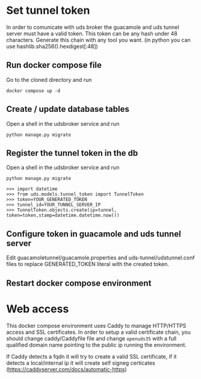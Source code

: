 # Set tunnel token 

In order to comunicate with uds broker the guacamole and uds tunnel server must have a valid token.
This token can be any hash under 48 characters.  Generate this chain with any tool you want.
(in python you can use hashlib.sha256().hexdigest[:48])

## Run docker compose file

Go to the cloned directory and run 
```
docker compose up -d
```

## Create / update database tables

Open a shell in the udsbroker service and run
```
python manage.py migrate
```

## Register the tunnel token in the db

Open a shell in the udsbroker service and run
```
python manage.py migrate

>>> import datetime
>>> from uds.models.tunnel_token import TunnelToken
>>> token=YOUR_GENERATED_TOKEN
>>> tunnel_id=YOUR_TUNNEL_SERVER_IP
>>> TunnelToken.objects.create(ip=tunnel, token=token,stamp=datetime.datetime.now())
```

## Configure token in guacamole and uds tunnel server

Edit guacamoletunnel/guacamole.properties and uds-tunnel/udstunnel.conf files to replace GENERATED_TOKEN
literal with the created token.

## Restart docker compose environment

# Web access

This docker compose environment uses Caddy to manage HTTP/HTTPS access and SSL certificates. In order to setup
a valid certificate chain, you should change caddy/Caddyfile file and change `openuds35` with a full qualified domain 
name pointing to the public ip running the environment.

If Caddy detects a fqdn it will try to create a valid SSL certificate, if it detects a local/internal ip it will create
self signeg certicates (https://caddyserver.com/docs/automatic-https)

